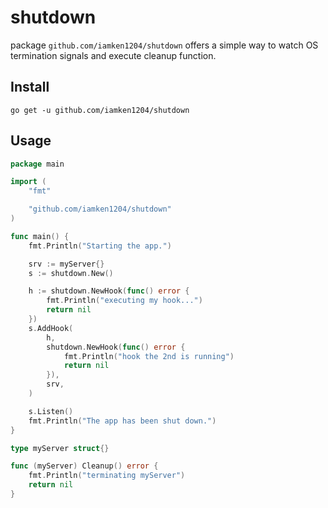 # shutdown

package `github.com/iamken1204/shutdown` offers a simple way to watch OS termination signals and execute cleanup function.

## Install

`go get -u github.com/iamken1204/shutdown`

## Usage

```go
package main

import (
	"fmt"

	"github.com/iamken1204/shutdown"
)

func main() {
	fmt.Println("Starting the app.")

	srv := myServer{}
	s := shutdown.New()

	h := shutdown.NewHook(func() error {
		fmt.Println("executing my hook...")
		return nil
	})
	s.AddHook(
		h,
		shutdown.NewHook(func() error {
			fmt.Println("hook the 2nd is running")
			return nil
		}),
		srv,
	)

	s.Listen()
	fmt.Println("The app has been shut down.")
}

type myServer struct{}

func (myServer) Cleanup() error {
	fmt.Println("terminating myServer")
	return nil
}
```